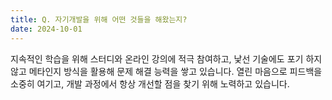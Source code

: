 ```yaml
---
title: Q. 자기개발을 위해 어떤 것들을 해왔는지?
date: 2024-10-01
---
```


지속적인 학습을 위해 스터디와 온라인 강의에 적극 참여하고, 낯선 기술에도 포기 하지 않고 메타인지 방식을 활용해 문제 해결 능력을 쌓고 있습니다.
열린 마음으로 피드백을 소중히 여기고, 개발 과정에서 항상 개선할 점을 찾기 위해 노력하고 있습니다.

<!--more-->